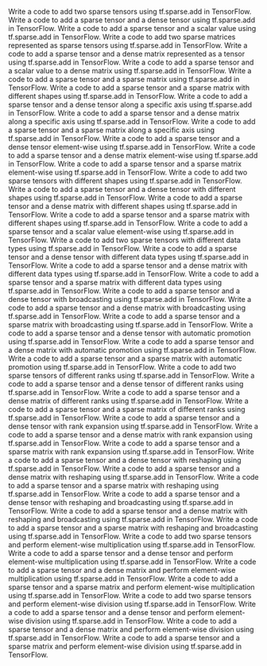 Write a code to add two sparse tensors using tf.sparse.add in TensorFlow.
Write a code to add a sparse tensor and a dense tensor using tf.sparse.add in TensorFlow.
Write a code to add a sparse tensor and a scalar value using tf.sparse.add in TensorFlow.
Write a code to add two sparse matrices represented as sparse tensors using tf.sparse.add in TensorFlow.
Write a code to add a sparse tensor and a dense matrix represented as a tensor using tf.sparse.add in TensorFlow.
Write a code to add a sparse tensor and a scalar value to a dense matrix using tf.sparse.add in TensorFlow.
Write a code to add a sparse tensor and a sparse matrix using tf.sparse.add in TensorFlow.
Write a code to add a sparse tensor and a sparse matrix with different shapes using tf.sparse.add in TensorFlow.
Write a code to add a sparse tensor and a dense tensor along a specific axis using tf.sparse.add in TensorFlow.
Write a code to add a sparse tensor and a dense matrix along a specific axis using tf.sparse.add in TensorFlow.
Write a code to add a sparse tensor and a sparse matrix along a specific axis using tf.sparse.add in TensorFlow.
Write a code to add a sparse tensor and a dense tensor element-wise using tf.sparse.add in TensorFlow.
Write a code to add a sparse tensor and a dense matrix element-wise using tf.sparse.add in TensorFlow.
Write a code to add a sparse tensor and a sparse matrix element-wise using tf.sparse.add in TensorFlow.
Write a code to add two sparse tensors with different shapes using tf.sparse.add in TensorFlow.
Write a code to add a sparse tensor and a dense tensor with different shapes using tf.sparse.add in TensorFlow.
Write a code to add a sparse tensor and a dense matrix with different shapes using tf.sparse.add in TensorFlow.
Write a code to add a sparse tensor and a sparse matrix with different shapes using tf.sparse.add in TensorFlow.
Write a code to add a sparse tensor and a scalar value element-wise using tf.sparse.add in TensorFlow.
Write a code to add two sparse tensors with different data types using tf.sparse.add in TensorFlow.
Write a code to add a sparse tensor and a dense tensor with different data types using tf.sparse.add in TensorFlow.
Write a code to add a sparse tensor and a dense matrix with different data types using tf.sparse.add in TensorFlow.
Write a code to add a sparse tensor and a sparse matrix with different data types using tf.sparse.add in TensorFlow.
Write a code to add a sparse tensor and a dense tensor with broadcasting using tf.sparse.add in TensorFlow.
Write a code to add a sparse tensor and a dense matrix with broadcasting using tf.sparse.add in TensorFlow.
Write a code to add a sparse tensor and a sparse matrix with broadcasting using tf.sparse.add in TensorFlow.
Write a code to add a sparse tensor and a dense tensor with automatic promotion using tf.sparse.add in TensorFlow.
Write a code to add a sparse tensor and a dense matrix with automatic promotion using tf.sparse.add in TensorFlow.
Write a code to add a sparse tensor and a sparse matrix with automatic promotion using tf.sparse.add in TensorFlow.
Write a code to add two sparse tensors of different ranks using tf.sparse.add in TensorFlow.
Write a code to add a sparse tensor and a dense tensor of different ranks using tf.sparse.add in TensorFlow.
Write a code to add a sparse tensor and a dense matrix of different ranks using tf.sparse.add in TensorFlow.
Write a code to add a sparse tensor and a sparse matrix of different ranks using tf.sparse.add in TensorFlow.
Write a code to add a sparse tensor and a dense tensor with rank expansion using tf.sparse.add in TensorFlow.
Write a code to add a sparse tensor and a dense matrix with rank expansion using tf.sparse.add in TensorFlow.
Write a code to add a sparse tensor and a sparse matrix with rank expansion using tf.sparse.add in TensorFlow.
Write a code to add a sparse tensor and a dense tensor with reshaping using tf.sparse.add in TensorFlow.
Write a code to add a sparse tensor and a dense matrix with reshaping using tf.sparse.add in TensorFlow.
Write a code to add a sparse tensor and a sparse matrix with reshaping using tf.sparse.add in TensorFlow.
Write a code to add a sparse tensor and a dense tensor with reshaping and broadcasting using tf.sparse.add in TensorFlow.
Write a code to add a sparse tensor and a dense matrix with reshaping and broadcasting using tf.sparse.add in TensorFlow.
Write a code to add a sparse tensor and a sparse matrix with reshaping and broadcasting using tf.sparse.add in TensorFlow.
Write a code to add two sparse tensors and perform element-wise multiplication using tf.sparse.add in TensorFlow.
Write a code to add a sparse tensor and a dense tensor and perform element-wise multiplication using tf.sparse.add in TensorFlow.
Write a code to add a sparse tensor and a dense matrix and perform element-wise multiplication using tf.sparse.add in TensorFlow.
Write a code to add a sparse tensor and a sparse matrix and perform element-wise multiplication using tf.sparse.add in TensorFlow.
Write a code to add two sparse tensors and perform element-wise division using tf.sparse.add in TensorFlow.
Write a code to add a sparse tensor and a dense tensor and perform element-wise division using tf.sparse.add in TensorFlow.
Write a code to add a sparse tensor and a dense matrix and perform element-wise division using tf.sparse.add in TensorFlow.
Write a code to add a sparse tensor and a sparse matrix and perform element-wise division using tf.sparse.add in TensorFlow.